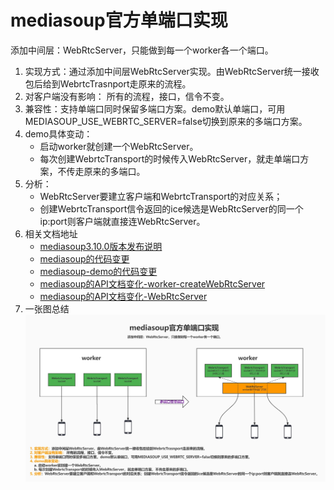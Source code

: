 # mediasoup官方单端口实现
添加中间层：WebRtcServer，只能做到每一个worker各一个端口。

1. 实现方式：通过添加中间层WebRtcServer实现。由WebRtcServer统一接收包后给到WebrtcTrasnport走原来的流程。
2. 对客户端没有影响： 所有的流程，接口，信令不变。
3. 兼容性：支持单端口同时保留多端口方案。demo默认单端口，可用MEDIASOUP_USE_WEBRTC_SERVER=false切换到原来的多端口方案。
4. demo具体变动：
    - 启动worker就创建一个WebRtcServer。
    - 每次创建WebrtcTransport的时候传入WebRtcServer，就走单端口方案，不传走原来的多端口。
5. 分析：
    - WebRtcServer要建立客户端和WebrtcTransport的对应关系；
    - 创建WebrtcTransport信令返回的ice候选是WebRtcServer的同一个ip:port则客户端就直接连WebRtcServer。
6. 相关文档地址
    - [mediasoup3.10.0版本发布说明](https://mediasoup.discourse.group/t/mediasoup-3-10-0-released-with-the-new-webrtcserver-class-listen-into-a-single-port/4313)
    - [mediasoup的代码变更](https://github.com/versatica/mediasoup/commit/5c858603cd7113e094001770be8ec8b8836f9cbb)
    - [mediasoup-demo的代码变更](https://github.com/versatica/mediasoup-demo/commit/c3610f3edd9cab732f778cfe9c1388fa9c024101)
    - [mediasoup的API文档变化-worker-createWebRtcServer](https://mediasoup.org/documentation/v3/mediasoup/api/#worker-createWebRtcServer)
    - [mediasoup的API文档变化-WebRtcServer](https://mediasoup.org/documentation/v3/mediasoup/api/#WebRtcServer)
7. 一张图总结
![](.mediasoup_singleport_images/d32492c0.jpeg)
